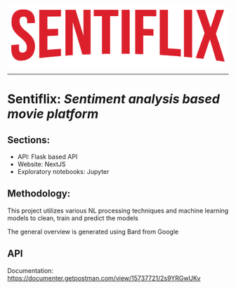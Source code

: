 ![alt text](./Img/logo_horizontal.png "Title")

---

# **Sentiflix:** *Sentiment analysis based movie platform*

## **Sections:**
- API: Flask based API
- Website: NextJS
- Exploratory notebooks: Jupyter

## **Methodology:**

This project utilizes various NL processing techniques and machine learning models to clean, train and predict the models

The general overview is generated using Bard from Google

## **API**

Documentation: https://documenter.getpostman.com/view/15737721/2s9YRGwUKv

